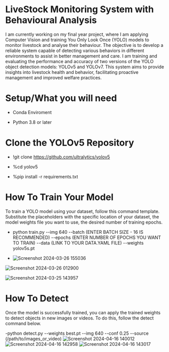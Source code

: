 # LiveStock Monitoring System with Behavioural Analysis

I am currently working on my final year project, where I am applying Computer Vision and training You Only Look Once (YOLO) models to monitor livestock and analyse their behaviour. The objective is to develop a reliable system capable of detecting various behaviors in different environments to assist in better management and care. I am training and evaluating the performance and accuracy of two versions of the YOLO object detection models: YOLOv5 and YOLOv7. This system aims to provide insights into livestock health and behavior, facilitating proactive management and improved welfare practices.

# Setup/What you will need
- Conda Enviroment

- Python 3.8 or later

# Clone the YOLOv5 Repository

- !git clone https://github.com/ultralytics/yolov5
  
- %cd yolov5
  
- %pip install -r requirements.txt
  
# How To Train Your Model

To train a YOLO model using your dataset, follow this command template. Substitute the placeholders with the specific location of your dataset, the model weights file you want to use, the desired number of training epochs.

- python train.py --img 640 --batch (ENTER BATCH SIZE - 16 IS RECOMMENDED) --epochs (ENTER NUMBER OF EPOCHS YOU WANT TO TRAIN) --data (LINK TO YOUR DATA.YAML FILE) --weights yolov5s.pt

- ![Screenshot 2024-03-26 155036](https://github.com/MarkConnolly1/Livestock-Monitoring/assets/121117520/c21814eb-e7fd-47eb-a5ad-511a5aca99ea)

![Screenshot 2024-03-26 012900](https://github.com/MarkConnolly1/Livestock-Monitoring/assets/121117520/8b07f791-789e-4e75-b53f-220ea33a605d)

![Screenshot 2024-03-25 143957](https://github.com/MarkConnolly1/Livestock-Monitoring/assets/121117520/2f9ab945-13ba-4877-97ac-bc95f8eaa0cd)


# How To Detect
Once the model is successfully trained, you can apply the trained weights to detect objects in new images or videos. To do this, follow the detect command below.

-python detect.py --weights best.pt --img 640 --conf 0.25 --source (/path/to/images_or_video)
![Screenshot 2024-04-16 140012](https://github.com/MarkConnolly1/Livestock-Monitoring/assets/121117520/6211afe9-7333-458c-8ff4-85af7a7023c0)
![Screenshot 2024-04-16 142958](https://github.com/MarkConnolly1/Livestock-Monitoring/assets/121117520/cab8721e-53c1-4b0d-a08e-e003a65beec6)
![Screenshot 2024-04-16 143017](https://github.com/MarkConnolly1/Livestock-Monitoring/assets/121117520/2c61d4c5-e1b1-499e-9459-b875d96b29be)


